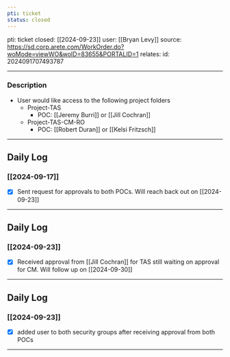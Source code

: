 ```yaml
---
pti: ticket
status: closed
---
```

pti: ticket 
closed: [[2024-09-23]]
user: [[Bryan Levy]]
source: https://sd.corp.arete.com/WorkOrder.do?woMode=viewWO&woID=83655&PORTALID=1
relates: 
id: 2024091707493787

---
### Description
- User would like access to the following project folders
	- Project-TAS
		- POC: [[Jeremy Burri]] or [[Jill Cochran]]
	- Project-TAS-CM-RO
		- POC: [[Robert Duran]] or [[Kelsi Fritzsch]]
---
## Daily Log
### [[2024-09-17]]
- [x] Sent request for approvals to both POCs. Will reach back out on [[2024-09-23]]
---
## Daily Log
### [[2024-09-23]]
- [x] Received approval from [[Jill Cochran]] for TAS still waiting on approval for CM. Will follow up on [[2024-09-30]]
---
## Daily Log
### [[2024-09-23]]
- [x] added user to both security groups after receiving approval from both POCs
---












